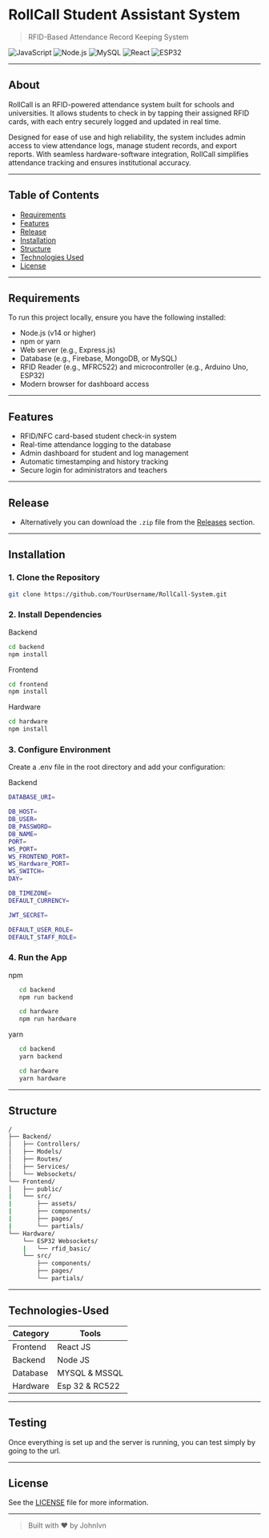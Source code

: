 # RollCall Student Assistant System

> RFID-Based Attendance Record Keeping System

![JavaScript](https://img.shields.io/badge/JavaScript-ES6-yellow?logo=javascript&logoColor=black)
![Node.js](https://img.shields.io/badge/Node.js-339933?logo=nodedotjs&logoColor=white)
![MySQL](https://img.shields.io/badge/MySQL-4479A1?logo=mysql&logoColor=white)
![React](https://img.shields.io/badge/React-61DAFB?logo=react&logoColor=black)
![ESP32](https://img.shields.io/badge/ESP32-Microcontroller-blue)

---

## About

RollCall is an RFID-powered attendance system built for schools and universities. It allows students
to check in by tapping their assigned RFID cards, with each entry securely logged and updated in real time.

Designed for ease of use and high reliability, the system includes admin access to view attendance logs,
manage student records, and export reports. With seamless hardware-software integration, RollCall simplifies
attendance tracking and ensures institutional accuracy.

---

## Table of Contents

- [Requirements](#requirements)
- [Features](#features)
- [Release](#release)
- [Installation](#installation)
- [Structure](#structure)
- [Technologies Used](#technologies-used)
- [License](#license)

---

## Requirements

To run this project locally, ensure you have the following installed:

- Node.js (v14 or higher)
- npm or yarn
- Web server (e.g., Express.js)
- Database (e.g., Firebase, MongoDB, or MySQL)
- RFID Reader (e.g., MFRC522) and microcontroller (e.g., Arduino Uno, ESP32)
- Modern browser for dashboard access

---

## Features

- RFID/NFC card-based student check-in system
- Real-time attendance logging to the database
- Admin dashboard for student and log management
- Automatic timestamping and history tracking
- Secure login for administrators and teachers

---

## Release

- Alternatively you can download the `.zip` file from the [Releases](https://github.com/JohnIvn/RollCall-SAS/releases) section.

---

## Installation

### 1. Clone the Repository

```bash
git clone https://github.com/YourUsername/RollCall-System.git
```

### 2. Install Dependencies

Backend

```bash
cd backend
npm install
```

Frontend

```bash
cd frontend
npm install
```

Hardware

```bash
cd hardware
npm install
```

### 3. Configure Environment
Create a .env file in the root directory and add your configuration:

Backend

```bash
DATABASE_URI=

DB_HOST=
DB_USER=
DB_PASSWORD=
DB_NAME=
PORT=
WS_PORT=
WS_FRONTEND_PORT=
WS_Hardware_PORT=
WS_SWITCH=
DAY=

DB_TIMEZONE=
DEFAULT_CURRENCY=

JWT_SECRET=

DEFAULT_USER_ROLE=
DEFAULT_STAFF_ROLE=
```

### 4. Run the App

npm
```bash
   cd backend
   npm run backend

   cd hardware
   npm run hardware
```
yarn
```bash
   cd backend
   yarn backend

   cd hardware
   yarn hardware
```
---

## Structure

```bash
/
├── Backend/
│   ├── Controllers/
│   ├── Models/
│   ├── Routes/
│   ├── Services/
│   └── Websockets/
└── Frontend/
│   ├── public/
|   └── src/
|       ├── assets/
|       ├── components/
|       ├── pages/
|       └── partials/                              
└── Hardware/
    └── ESP32 Websockets/
    |   └── rfid_basic/
    └── src/
        ├── components/
        ├── pages/
        └── partials/               
```

---

## Technologies-Used

| Category | Tools                      |
| -------- | -------------------------- |
| Frontend | React JS                   |
| Backend  | Node JS                    |
| Database | MYSQL & MSSQL              |
| Hardware | Esp 32 & RC522             |

---

## Testing

Once everything is set up and the server is running, you can test simply by going to the url.

---

## License

See the [LICENSE](LICENSE) file for more information.

---

> Built with ❤️ by JohnIvn
